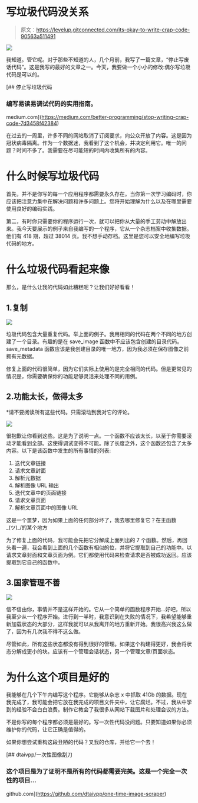 # 写垃圾代码没关系

> 原文：<https://levelup.gitconnected.com/its-okay-to-write-crap-code-90563a511491>

![](img/f146c19fe9a91d7581be70af39b472fb.png)

我知道。管它呢。对于那些不知道的人，几个月前，我写了一篇文章，“停止写废话代码”。这是我写的最好的文章之一。今天，我要做一个小小的修改:偶尔写垃圾代码是可以的。

[](https://medium.com/better-programming/stop-writing-crap-code-7d3458f42384) [## 停止写垃圾代码

### 编写易读易调试代码的实用指南。

medium.com](https://medium.com/better-programming/stop-writing-crap-code-7d3458f42384) 

在过去的一周里，许多不同的网站取消了订阅要求，向公众开放了内容。这是因为冠状病毒隔离。作为一个数据迷，我看到了这个机会，并决定利用它。唯一的问题？时间不多了。我需要在尽可能短的时间内收集所有的内容。

# 什么时候写垃圾代码

首先，并不是你写的每一个应用程序都需要永久存在。当你第一次学习编码时，你应该把注意力集中在解决问题和许多问题上。您将开始理解为什么以及在哪里需要使用良好的编码实践。

第二，有时你只需要你的程序运行一次，就可以把你从大量的手工劳动中解放出来。我今天要展示的例子来自我编写的一个程序，它从一个杂志档案中收集数据。他们有 418 期，超过 38014 页。我不想手动存档。这里是您可以安全地编写垃圾代码的地方。

# **什么垃圾代码看起来像**

那么，是什么让我的代码如此糟糕呢？让我们好好看看！

## 1.复制

![](img/c5ec5f6d7521bfd7e2a61ee17e2f0075.png)

垃圾代码包含大量重复代码。举上面的例子。我用相同的代码在两个不同的地方创建了一个目录。有趣的是在 save_image 函数中不应该包含创建的目录代码。save_metadata 函数应该是我创建目录的唯一地方，因为我必须在保存图像之前拥有元数据。

修复上面的代码很简单，因为它们实际上使用的是完全相同的代码。但是更常见的情况是，你需要确保你的功能足够灵活来处理不同的用例。

## 2.功能太长，做得太多

*请不要阅读所有这些代码。只需滚动到我对它的评论。

![](img/db5a287ffebc1e02267df8a9a2477b8a.png)

很抱歉让你看到这些。这是为了说明一点。一个函数不应该太长，以至于你需要滚动才能看到全部。这使得调试变得不可能。除了长度之外，这个函数还包含了太多内容。以下是该函数中发生的所有事情的列表:

1.  迭代文章链接
2.  请求文章封面
3.  解析元数据
4.  解析图像 URL 输出
5.  迭代文章中的页面链接
6.  请求文章页面
7.  解析文章页面中的图像 URL

这是一个噩梦，因为如果上面的任何部分坏了，我去哪里修复它？在主函数\_(ツ)_/的某个地方

为了修复上面的代码，我可能会先把它分解成上面列出的 7 个函数。然后，再回头看一遍，我会看到上面的几个函数有相似的位，并将它提取到自己的功能中。以请求文章封面和文章页面为例。它们都使用代码来检查请求是否被成功返回。应该提取到它自己的函数中。

## 3.国家管理不善

![](img/f9d34c8526cae4575ea5d680c75292b0.png)

信不信由你，事情并不是这样开始的。它从一个简单的函数程序开始…好吧，所以我至少从一个程序开始。进行到一半时，我意识到在失败的情况下，我希望能够重新加载状态的大部分，这样我就可以从我离开的地方重新开始。我很高兴我这么做了，因为有几次我不得不这么做。

尽管如此，所有这些状态都没有得到很好的管理。如果这个构建得更好，我会将状态分解成更小的块。应该有一个管理会话状态，另一个管理文章/页面状态。

# 为什么这个项目是好的

我能够在几个下午内编写这个程序。它能够从杂志 x 中抓取 41Gb 的数据。现在我完成了，我可能会把它放在我完成的项目文件夹中，让它腐烂。不过，我从中学到的经验不会白白浪费。制作它教会了我很多从网站下载图片和处理会议的方法。

不是你写的每个程序都必须是最好的。写一次性代码没问题。只要知道如果你必须维护你的代码，让它正确是值得的。

如果你想尝试重构这段丑陋的代码？叉我的仓库，并给它一个去！

[](https://github.com/dtaivpp/one-time-image-scraper) [## dtaivpp/一次性图像刮刀

### 这个项目是为了证明不是所有的代码都需要完美。这是一个完全一次性的项目…

github.com](https://github.com/dtaivpp/one-time-image-scraper)